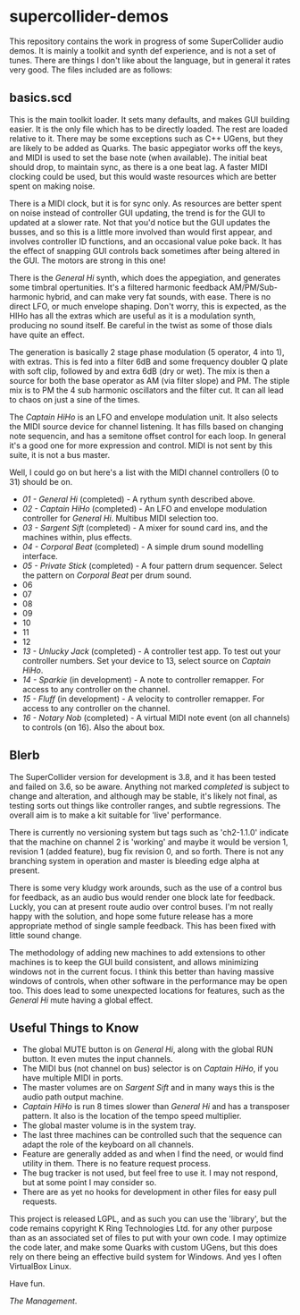 # supercollider-demos

This repository contains the work in progress of some SuperCollider audio demos. It is mainly a toolkit and synth def
experience, and is not a set of tunes. There are things I don't like about the language, but in general it rates very
good. The files included are as follows:

## basics.scd

This is the main toolkit loader. It sets many defaults, and makes GUI building easier. It is the only file which has
to be directly loaded. The rest are loaded relative to it. There may be some exceptions such as C++ UGens, but they are likely
to be added as Quarks. The basic appegiator works off the keys, and MIDI is used to set the base note (when available). The initial
beat should drop, to maintain sync, as there is a one beat lag. A faster MIDI clocking could be used, but this would waste resources
which are better spent on making noise.

There is a MIDI clock, but it is for  sync only. As resources are better spent on noise instead of controller
GUI updating, the trend is for the GUI to updated at a slower rate. Not that you'd notice but the GUI updates the busses, and so
this is a little more involved than would first appear, and involves controller ID functions, and an occasional value poke back.
It has the effect of snapping GUI controls back sometimes after being altered in the GUI. The motors are strong in this one!

There is the *General Hi* synth, which does the appegiation, and generates some timbral opertunities. It's a filtered harmonic
feedback AM/PM/Sub-harmonic hybrid, and can make very fat sounds, with ease. There is no direct LFO, or much envelope shaping.
Don't worry, this is expected, as the HIHo has all the extras which are useful as it is a modulation synth, producing no
sound itself. Be careful in the twist as some of those dials have quite an effect.

The generation is basically 2 stage phase modulation (5 operator, 4 into 1), with extras. This is fed into a filter 6dB
and some frequency doubler Q plate with soft clip, followed by and extra 6dB (dry or wet). The mix is then a source for
both the base operator as AM (via filter slope) and PM. The stiple mix is to PM the 4 sub harmonic oscillators and the filter cut.
It can all lead to chaos on just a sine of the times.

The *Captain HiHo* is an LFO and envelope modulation unit. It also selects the MIDI source device for channel listening. It has
fills based on changing note sequencin, and has a semitone offset control for each loop. In general it's a good one for more
expression and control. MIDI is not sent by this suite, it is not a bus master.

Well, I could go on but here's a list with the MIDI channel controllers (0 to 31) should be on.

  * *01 - General Hi* (completed) - A rythum synth described above.
  * *02 - Captain HiHo* (completed) - An LFO and envelope modulation controller for *General Hi*. Multibus MIDI selection too.
  * *03 - Sargent Sift* (completed) - A mixer for sound card ins, and the machines within, plus effects.
  * *04 - Corporal Beat* (completed) - A simple drum sound modelling interface.
  * *05 - Private Stick* (completed) - A four pattern drum sequencer. Select the pattern on *Corporal Beat* per drum sound.
  * 06
  * 07
  * 08
  * 09
  * 10
  * 11
  * 12
  * *13 - Unlucky Jack* (completed) - A controller test app. To test out your controller numbers. Set your device to 13, select source on *Captain HiHo*.
  * *14 - Sparkie* (in development) - A note to controller remapper. For access to any controller on the channel.
  * *15 - Fluff* (in development) - A velocity to controller remapper. For access to any controller on the channel.
  * *16 - Notary Nob* (completed) - A virtual MIDI note event (on all channels) to controls (on 16). Also the about box.
  
## Blerb

The SuperCollider version for development is 3.8, and it has been tested and failed on 3.6, so be aware. Anything not marked *completed*
is subject to change and alteration, and although may be stable, it's likely not final, as testing sorts out things like controller
ranges, and subtle regressions. The overall aim is to make a kit suitable for 'live' performance.

There is currently no versioning system but tags such as 'ch2-1.1.0' indicate that the machine on channel 2 is 'working' and maybe
it would be version 1, revision 1 (added feature), bug fix revision 0, and so forth. There is not any branching system in operation
and master is bleeding edge alpha at present.

There is some very kludgy work arounds, such as the use of a control bus for feedback, as an audio bus would render one block late for
feedback. Luckly, you can at present route audio over control buses. I'm not really happy with the solution, and hope some future
release has a more appropriate method of single sample feedback. This has been fixed with little sound change.

The methodology of adding new machines to add extensions to other machines is to keep the GUI build consistent, and allows minimizing
windows not in the current focus. I think this better than having massive windows of controls, when other software in the performance
may be open too. This does lead to some unexpected locations for features, such as the *General Hi* mute having a global effect.

## Useful Things to Know

  * The global MUTE button is on *General Hi*, along with the global RUN button. It even mutes the input channels.
  * The MIDI bus (not channel on bus) selector is on *Captain HiHo*, if you have multiple MIDI in ports.
  * The master volumes are on *Sargent Sift* and in many ways this is the audio path output machine.
  * *Captain HiHo* is run 8 times slower than *General Hi* and has a transposer pattern. It also is the location of the tempo speed multiplier.
  * The global master volume is in the system tray.
  * The last three machines can be controlled such that the sequence can adapt the role of the keyboard on all channels.
  * Feature are generally added as and when I find the need, or would find utility in them. There is no feature request process.
  * The bug tracker is not used, but feel free to use it. I may not respond, but at some point I may consider so.
  * There are as yet no hooks for development in other files for easy pull requests.
  
This project is released LGPL, and as such you can use the 'library', but the code remains copyright K Ring Technologies Ltd. for any
other purpose than as an associated set of files to put with your own code. I may optimize the code later, and make some Quarks
with custom UGens, but this does rely on there being an effective build system for Windows. And yes I often VirtualBox Linux.

Have fun.

*The Management*.